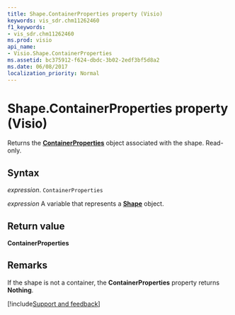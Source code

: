```yaml
---
title: Shape.ContainerProperties property (Visio)
keywords: vis_sdr.chm11262460
f1_keywords:
- vis_sdr.chm11262460
ms.prod: visio
api_name:
- Visio.Shape.ContainerProperties
ms.assetid: bc375912-f624-dbdc-3b02-2edf3bf5d8a2
ms.date: 06/08/2017
localization_priority: Normal
---
```



# Shape.ContainerProperties property (Visio)

Returns the  **[ContainerProperties](Visio.ContainerProperties.md)** object associated with the shape. Read-only.


## Syntax

_expression_. `ContainerProperties`

_expression_ A variable that represents a **[Shape](Visio.Shape.md)** object.


## Return value

 **ContainerProperties**


## Remarks

If the shape is not a container, the  **ContainerProperties** property returns **Nothing**.

[!include[Support and feedback](~/includes/feedback-boilerplate.md)]